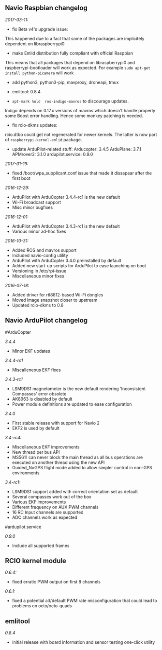 ## Navio Raspbian changelog

*2017-03-11:*

- fix Beta v4's upgrade issue:

This happened due to a fact that some of the packages are implicitely dependent on libraspberrypi0

- make Emlid distribution fully compliant with official Raspbian

This means that all packages that depend on libraspberrypi0 and raspberrypi-bootloader will work as expected.
For example ```sudo apt-get install python-picamera``` will work

- add python3, python3-pip, mavproxy, droneapi, tmux
- emlitool: 0.8.4

- ```apt-mark hold  ros-indigo-mavros``` to discourage updates.

Indigo depends on 0.17.x versions of mavros which doesn't handle properly some Boost error handling. Hence some monkey patching is needed.

- fix rcio-dkms updates:

rcio.dtbo could get not regenerated for newer kernels. The latter is now part of ```raspberrypi-kernel-emlid``` package.

- update ArduPilot-related stuff:
    Arducopter: 3.4.5
    ArduPlane: 3.7.1
    APMrover2: 3.1.0
    ardupilot.service: 0.9.0


*2017-01-19:*

- fixed /boot/wpa_supplicant.conf issue that made it dissapear after the first boot

*2016-12-29:*

- ArduPilot with ArduCopter 3.4.4-rc1 is the new default
- Wi-Fi broadcast support
- Misc minor bugfixes

*2016-12-01:*

- ArduPilot with ArduCopter 3.4.3-rc1 is the new default
- Various minor ad-hoc fixes

*2016-10-31:*

- Added ROS and mavros support
- Included navio-config utility
- ArduPilot with ArduCopter 3.4.0 preinstalled by default
- Added new start-up scripts for ArduPilot to ease launching on boot
- Versioning in /etc/rpi-issue
- Miscellaneous minor fixes


*2016-07-18:*

- Added driver for rtl8812-based Wi-Fi dongles
- Moved image snapshot closer to upstream
- Updated rcio-dkms to 0.6

## Navio ArduPilot changelog

#ArduCopter

*3.4.4*

- Minor EKF updates

*3.4.4-rc1*

- Miscalleneous EKF fixes

*3.4.3-rc1*

- LSM9DS1 magnetometer is the new default rendering 'Inconsistent Compasses' error obsolete
- AK8963 is disabled by default
- Power module definitions are updated to ease configuration

*3.4.0*

- First stable release with support for Navio 2
- EKF2 is used by default

*3.4-rc4:*

- Miscellaneous EKF improvements
- New thread per bus API
- MS5611 can never block the main thread as all bus operations are executed on another thread using the new API
- Guided_NoGPS flight mode added to allow simpler control in non-GPS environments

*3.4-rc1:*

- LSM9DS1 support added with correct orientation set as default
- Several compasses work out of the box
- Various EKF improvements
- Different frequency on AUX PWM channels
- 16 RC Input channels are supported
- ADC channels work as expected

#ardupilot.service

*0.9.0*

- Include all supported frames

## RCIO kernel module

*0.6.4:*

- fixed erratic PWM output on first 8 channels

*0.6.1:*

- fixed a potential alt/default PWM rate misconfiguration that could lead to problems on octo/octo-quads

## emlitool

*0.8.4*

- Initial release with board information and sensor testing one-click utility
